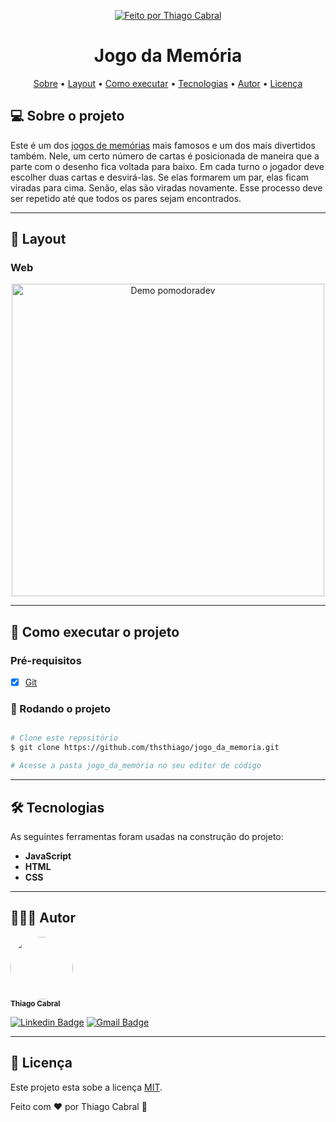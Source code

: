 <p align="center">
  <a href="https://www.linkedin.com/in/thsthiago-cabral/">
    <img alt="Feito por Thiago Cabral" src="https://img.shields.io/badge/Feito%20por-Thiago%20Cabral-red">
  </a>

</p>

<h1 align="center">Jogo da Memória</h1>

<p align="center">
 <a href="#-sobre-o-projeto">Sobre</a> •
 <a href="#-layout">Layout</a> • 
 <a href="#-como-executar-o-projeto">Como executar</a> • 
 <a href="#-tecnologias">Tecnologias</a> • 
 <a href="#-autor">Autor</a> • 
 <a href="#user-content--licença">Licença</a>
</p>

## 💻 Sobre o projeto

Este é um dos [jogos de memórias](https://rachacuca.com.br/passatempos/jogo-da-memoria/) mais famosos e um dos mais divertidos também. Nele, um certo número de cartas é posicionada de maneira que a parte com o desenho fica voltada para baixo. Em cada turno o jogador deve escolher duas cartas e desvirá-las. Se elas formarem um par, elas ficam viradas para cima. Senão, elas são viradas novamente. Esse processo deve ser repetido até que todos os pares sejam encontrados.

---

## 🎨 Layout

### Web

<p align="center">
  <img alt="Demo pomodoradev" title="Demo pomodoradev" src="./github/tatakae.gif" width="500px">
</p>

---

## 🚀 Como executar o projeto

### Pré-requisitos

- [x] [Git](https://git-scm.com)

### 🧭 Rodando o projeto

```bash

# Clone este repositório
$ git clone https://github.com/thsthiago/jogo_da_memoria.git

# Acesse a pasta jogo_da_memória no seu editor de código

```

---

## 🛠 Tecnologias

As seguintes ferramentas foram usadas na construção do projeto:

- **JavaScript**
- **HTML**
- **CSS**

---

## 👨🏽‍💻 Autor

 <img style="border-radius: 50%;" src="https://avatars.githubusercontent.com/u/61162365?v=4" width="100px;" alt=""/>
 <br />
 <sub><b>Thiago Cabral</b></sub></a>
 <br />

[![Linkedin Badge](https://img.shields.io/badge/Thiago-0077B5?style=for-the-badge&logo=linkedin&logoColor=white&link=https://www.linkedin.com/in/thsthiago-cabral/)](https://www.linkedin.com/in/thsthiago-cabral/)
[![Gmail Badge](https://img.shields.io/badge/thiagocabral477@gmail.com-D14836?style=for-the-badge&logo=gmail&logoColor=white&link=mailto:thiagocabral477@gmail.com)](mailto:thiagocabral477@gmail.com)

---

## 📝 Licença

Este projeto esta sobe a licença [MIT](./LICENSE).

Feito com ❤️ por Thiago Cabral 🚀
